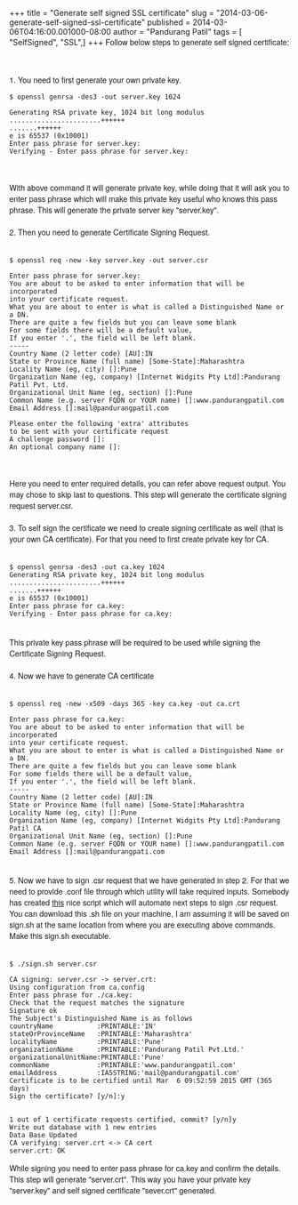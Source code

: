 +++
title = "Generate self signed SSL certificate"
slug = "2014-03-06-generate-self-signed-ssl-certificate"
published = 2014-03-06T04:16:00.001000-08:00
author = "Pandurang Patil"
tags = [ "SelfSigned", "SSL",]
+++
<span
style="font-family: Helvetica Neue, Arial, Helvetica, sans-serif;">Follow
below steps to generate self signed certificate:</span>  

<span
style="font-family: Helvetica Neue, Arial, Helvetica, sans-serif;">  
</span>

<span
style="font-family: Helvetica Neue, Arial, Helvetica, sans-serif;">1.
You need to first generate your own private key.</span>

    $ openssl genrsa -des3 -out server.key 1024

    Generating RSA private key, 1024 bit long modulus
    .......................++++++
    .......++++++
    e is 65537 (0x10001)
    Enter pass phrase for server.key:
    Verifying - Enter pass phrase for server.key:

<span
style="font-family: Helvetica Neue, Arial, Helvetica, sans-serif;">  
</span>

<span
style="font-family: Helvetica Neue, Arial, Helvetica, sans-serif;">With
above command it will generate private key, while doing that it will ask
you to enter pass phrase which will make this private key useful who
knows this pass phrase. This will generate the private server key
"server.key".</span>  
<span
style="font-family: Helvetica Neue, Arial, Helvetica, sans-serif;">  
</span> <span
style="font-family: Helvetica Neue, Arial, Helvetica, sans-serif;">2.
Then you need to generate Certificate Signing Request.</span>  
<span
style="font-family: Helvetica Neue, Arial, Helvetica, sans-serif;">  
</span>  

    $ openssl req -new -key server.key -out server.csr

    Enter pass phrase for server.key:
    You are about to be asked to enter information that will be incorporated
    into your certificate request.
    What you are about to enter is what is called a Distinguished Name or a DN.
    There are quite a few fields but you can leave some blank
    For some fields there will be a default value,
    If you enter '.', the field will be left blank.
    -----
    Country Name (2 letter code) [AU]:IN
    State or Province Name (full name) [Some-State]:Maharashtra
    Locality Name (eg, city) []:Pune
    Organization Name (eg, company) [Internet Widgits Pty Ltd]:Pandurang Patil Pvt. Ltd.
    Organizational Unit Name (eg, section) []:Pune
    Common Name (e.g. server FQDN or YOUR name) []:www.pandurangpatil.com    
    Email Address []:mail@pandurangpatil.com

    Please enter the following 'extra' attributes
    to be sent with your certificate request
    A challenge password []:
    An optional company name []:

<span
style="font-family: Helvetica Neue, Arial, Helvetica, sans-serif;">  
</span>

<span
style="font-family: Helvetica Neue, Arial, Helvetica, sans-serif;">Here
you need to enter required details, you can refer above request output.
You may chose to skip last to questions. This step will generate the
certificate signing request server.csr. </span>  
<span
style="font-family: Helvetica Neue, Arial, Helvetica, sans-serif;">  
</span> <span
style="font-family: Helvetica Neue, Arial, Helvetica, sans-serif;">3. To
self sign the certificate we need to create signing certificate as well
(that is your own CA certificate). For that you need to first create
private key for CA.</span>  
<span
style="font-family: Helvetica Neue, Arial, Helvetica, sans-serif;">  
</span>  

    $ openssl genrsa -des3 -out ca.key 1024
    Generating RSA private key, 1024 bit long modulus
    .......................++++++
    .......++++++
    e is 65537 (0x10001)
    Enter pass phrase for ca.key:
    Verifying - Enter pass phrase for ca.key:

<span
style="font-family: Helvetica Neue, Arial, Helvetica, sans-serif;">  
</span><span
style="font-family: Helvetica Neue, Arial, Helvetica, sans-serif;">This
private key pass phrase will be required to be used while signing the
Certificate Signing Request.</span>  
<span
style="font-family: Helvetica Neue, Arial, Helvetica, sans-serif;">  
</span> <span
style="font-family: Helvetica Neue, Arial, Helvetica, sans-serif;">4.
Now we have to generate CA certificate</span>  
<span
style="font-family: Helvetica Neue, Arial, Helvetica, sans-serif;">  
</span>  

    $ openssl req -new -x509 -days 365 -key ca.key -out ca.crt

    Enter pass phrase for ca.key:
    You are about to be asked to enter information that will be incorporated
    into your certificate request.
    What you are about to enter is what is called a Distinguished Name or a DN.
    There are quite a few fields but you can leave some blank
    For some fields there will be a default value,
    If you enter '.', the field will be left blank.
    -----
    Country Name (2 letter code) [AU]:IN
    State or Province Name (full name) [Some-State]:Maharashtra
    Locality Name (eg, city) []:Pune
    Organization Name (eg, company) [Internet Widgits Pty Ltd]:Pandurang Patil CA
    Organizational Unit Name (eg, section) []:Pune
    Common Name (e.g. server FQDN or YOUR name) []:www.pandurangpatil.com
    Email Address []:mail@pandurangpati.com

<span
style="font-family: Helvetica Neue, Arial, Helvetica, sans-serif;">  
</span><span
style="font-family: Helvetica Neue, Arial, Helvetica, sans-serif;">5.
Now we have to sign .csr request that we have generated in step 2. For
that we need to provide .conf file through which utility will take
required inputs. Somebody has created [<span
id="goog_763260983"></span>this<span
id="goog_763260984"></span>](http://www.opensource.apple.com/source/apache/apache-683/mod_ssl/pkg.contrib/sign.sh)
nice script which will automate next steps to sign .csr request. You can
download this .sh file on your machine, I am assuming it will be saved
on sign.sh at the same location from where you are executing above
commands. Make this sign.sh executable.</span>  
<span
style="font-family: Helvetica Neue, Arial, Helvetica, sans-serif;">  
</span>  

    $ ./sign.sh server.csr

    CA signing: server.csr -> server.crt:
    Using configuration from ca.config
    Enter pass phrase for ./ca.key:
    Check that the request matches the signature
    Signature ok
    The Subject's Distinguished Name is as follows
    countryName           :PRINTABLE:'IN'
    stateOrProvinceName   :PRINTABLE:'Maharashtra'
    localityName          :PRINTABLE:'Pune'
    organizationName      :PRINTABLE:'Pandurang Patil Pvt.Ltd.'
    organizationalUnitName:PRINTABLE:'Pune'
    commonName            :PRINTABLE:'www.pandurangpatil.com'
    emailAddress          :IA5STRING:'mail@pandurangpatil.com'
    Certificate is to be certified until Mar  6 09:52:59 2015 GMT (365 days)
    Sign the certificate? [y/n]:y


    1 out of 1 certificate requests certified, commit? [y/n]y
    Write out database with 1 new entries
    Data Base Updated
    CA verifying: server.crt <-> CA cert
    server.crt: OK

<span
style="font-family: Helvetica Neue, Arial, Helvetica, sans-serif;">While
signing you need to enter pass phrase for ca.key and confirm the
details. This step will generate "server.crt". This way you have your
private key "server.key" and self signed certificate "sever.crt"
generated.</span>

<span
style="font-family: Helvetica Neue, Arial, Helvetica, sans-serif;">  
</span>

